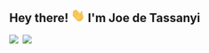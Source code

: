 ## Hey there! <img src="https://github.com/jdeta/jdeta/blob/main/Hi.gif" width="25" height="25"> I'm Joe de Tassanyi
<a href="https://www.linkedin.com/in/joe-de-tassanyi/">
  <img align="left" width="24px" src="https://cdn.jsdelivr.net/npm/simple-icons@v3/icons/linkedin.svg"  />
</a>
<a href="mailto:mailtojdetass@gmail.com">
  <img align="left" width="26px" src="https://cdn.jsdelivr.net/npm/simple-icons@v3/icons/gmail.svg" />
</a>



<!---
- 🌱 I’m currently learning ...
- 💞️ I’m looking to collaborate on ...
- 📫 How to reach me ...

jdeta/jdeta is a ✨ special ✨ repository because its `README.md` (this file) appears on your GitHub profile.
You can click the Preview link to take a look at your changes.
--->
